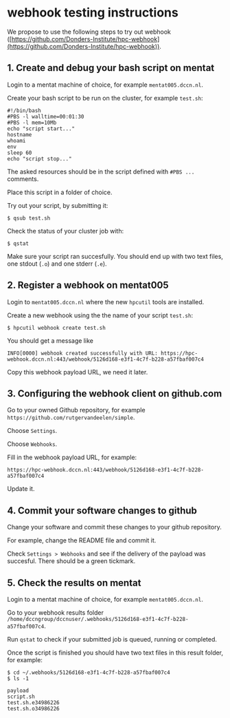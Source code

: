# webhook testing instructions

We propose to use the following steps to try out webhook
([https://github.com/Donders-Institute/hpc-webhook](https://github.com/Donders-Institute/hpc-webhook)).

## 1. Create and debug your bash script on mentat

Login to a mentat machine of choice, for example `mentat005.dccn.nl`.

Create your bash script to be run on the cluster, for example `test.sh`:
```
#!/bin/bash
#PBS -l walltime=00:01:30
#PBS -l mem=10Mb
echo "script start..."
hostname
whoami
env
sleep 60
echo "script stop..."
```
The asked resources should be in the script defined with `#PBS ...` comments.

Place this script in a folder of choice.

Try out your script, by submitting it:
```
$ qsub test.sh
```

Check the status of your cluster job with:
```
$ qstat
```
Make sure your script ran succesfully.
You should end up with two text files, one stdout (`.o`) and one stderr (`.e`).

## 2. Register a webhook on mentat005

Login to `mentat005.dccn.nl` where the new `hpcutil` tools are installed.

Create a new webhook using the the name of your script `test.sh`:
```
$ hpcutil webhook create test.sh 
```

You should get a message like
```
INFO[0000] webhook created successfully with URL: https://hpc-webhook.dccn.nl:443/webhook/5126d168-e3f1-4c7f-b228-a57fbaf007c4
```
Copy this webhook payload URL, we need it later.

## 3. Configuring the webhook client on github.com

Go to your owned Github repository, for example `https://github.com/rutgervandeelen/simple`.

Choose `Settings`.

Choose `Webhooks`.

Fill in the webhook payload URL, for example:
```
https://hpc-webhook.dccn.nl:443/webhook/5126d168-e3f1-4c7f-b228-a57fbaf007c4
```

Update it.

## 4. Commit your software changes to github

Change your software and commit these changes to your github repository.

For example, change the README file and commit it.

Check `Settings > Webhooks` and see if the delivery of the payload was succesful.
There should be a green tickmark.

## 5. Check the results on mentat

Login to a mentat machine of choice, for example `mentat005.dccn.nl`.

Go to your webhook results folder `/home/dccngroup/dccnuser/.webhooks/5126d168-e3f1-4c7f-b228-a57fbaf007c4`.

Run `qstat` to check if your submitted job is queued, running or completed.

Once the script is finished you should have two text files in this result folder, for example:

```
$ cd ~/.webhooks/5126d168-e3f1-4c7f-b228-a57fbaf007c4
$ ls -1

payload
script.sh
test.sh.e34986226
test.sh.o34986226
```
